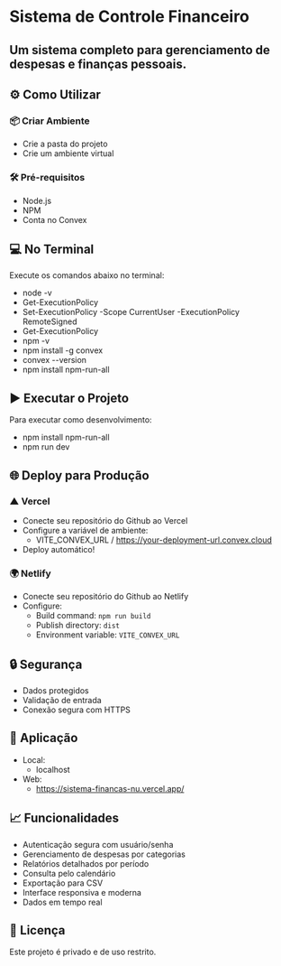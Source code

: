 # Sistema de Controle Financeiro

Um sistema completo para gerenciamento de despesas e finanças pessoais.
-----------------------------------------------------------------------------------

## ⚙️ Como Utilizar
### 📦 Criar Ambiente

- Crie a pasta do projeto
- Crie um ambiente virtual

### 🛠️ Pré-requisitos

- Node.js 
- NPM 
- Conta no Convex 

## 💻 No Terminal
Execute os comandos abaixo no terminal:

- node -v
- Get-ExecutionPolicy
- Set-ExecutionPolicy -Scope CurrentUser -ExecutionPolicy RemoteSigned
- Get-ExecutionPolicy
- npm -v
- npm install -g convex
- convex --version
- npm install npm-run-all

## ▶️ Executar o Projeto
Para executar como desenvolvimento:

- npm install npm-run-all
- npm run dev

## 🌐 Deploy para Produção

### ▲ Vercel

- Conecte seu repositório do Github ao Vercel
- Configure a variável de ambiente: 
   - VITE_CONVEX_URL / https://your-deployment-url.convex.cloud
- Deploy automático!

### 🌍 Netlify

- Conecte seu repositório do Github ao Netlify
- Configure:
   - Build command: `npm run build`
   - Publish directory: `dist`
   - Environment variable: `VITE_CONVEX_URL`

## 🔒 Segurança

- Dados protegidos
- Validação de entrada 
- Conexão segura com HTTPS

## 🧩 Aplicação

- Local:
   - localhost
- Web:
   - https://sistema-financas-nu.vercel.app/

## 📈 Funcionalidades

- Autenticação segura com usuário/senha
- Gerenciamento de despesas por categorias
- Relatórios detalhados por período
- Consulta pelo calendário
- Exportação para CSV
- Interface responsiva e moderna
- Dados em tempo real

## 📄 Licença

Este projeto é privado e de uso restrito.
